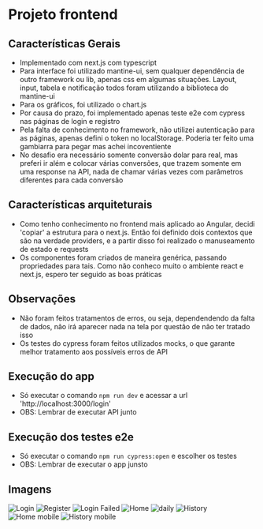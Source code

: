 # Projeto frontend

## Características Gerais
- Implementado com next.js com typescript
- Para interface foi utilizado mantine-ui, sem qualquer dependência de outro framework ou lib, apenas css em algumas situações. Layout, input, tabela e notificação todos foram utilizando a biblioteca do mantine-ui
- Para os gráficos, foi utilizado o chart.js
- Por causa do prazo, foi implementado apenas teste e2e com cypress nas páginas de login e registro
- Pela falta de conhecimento no framework, não utilizei autenticação para as páginas, apenas defini o token no localStorage. Poderia ter feito uma gambiarra para pegar mas achei incoventiente
- No desafio era necessário somente conversão dolar para real, mas preferi ir além e colocar várias conversões, que trazem somente em uma response na API, nada de chamar várias vezes com parâmetros diferentes para cada conversão

## Características arquiteturais
- Como tenho conhecimento no frontend mais aplicado ao Angular, decidi 'copiar' a estrutura para o next.js. Então foi definido dois contextos que são na verdade providers, e a partir disso foi realizado o manuseamento de estado e requests
- Os componentes foram criados de maneira genérica, passando propriedades para tais. Como não conheco muito o ambiente react e next.js, espero ter seguido as boas práticas

## Observações
- Não foram feitos tratamentos de erros, ou seja, dependendendo da falta de dados, não irá aparecer nada na tela por questão de não ter tratado isso
- Os testes do cypress foram feitos utilizados mocks, o que garante melhor tratamento aos possíveis erros de API

## Execução do app
- Só executar o comando `npm run dev` e acessar a url 'http://localhost:3000/login'
- OBS: Lembrar de executar API junto

## Execução dos testes e2e
- Só executar o comando `npm run cypress:open` e escolher os testes
- OBS: Lembrar de executar o app junsto

## Imagens
![Login](img/login.png)
![Register](img/register.png)
![Login Failed](img/login-failed.png)
![Home](img/home.png)
![daily](img/daily.png)
![History](img/history.png)
![Home mobile](img/home-mobile.png)
![History mobile](img/history-mobile.png)


